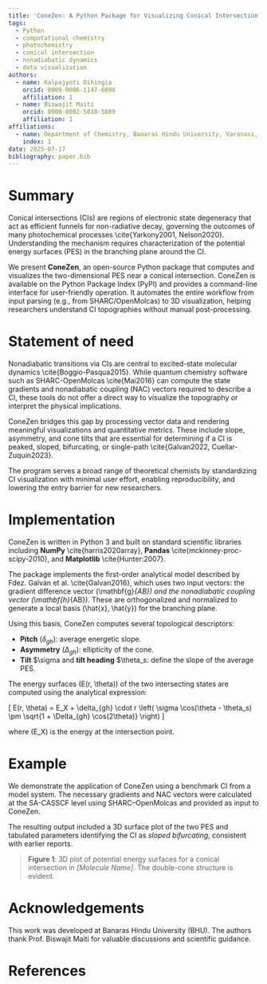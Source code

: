 ```yaml
---
title: 'ConeZen: A Python Package for Visualizing Conical Intersection Branching Planes'
tags:
  - Python
  - computational chemistry
  - photochemistry
  - conical intersection
  - nonadiabatic dynamics
  - data visualization
authors:
  - name: Kalpajyoti Dihingia
    orcid: 0009-0006-1147-609X
    affiliation: 1
  - name: Biswajit Maiti
    orcid: 0000-0002-5018-5889
    affiliation: 1
affiliations:
  - name: Department of Chemistry, Banaras Hindu University, Varanasi, Uttar Pradesh, India
    index: 1
date: 2025-07-17
bibliography: paper.bib
---
```


# Summary

Conical intersections (CIs) are regions of electronic state degeneracy that act as efficient funnels for non-radiative decay, governing the outcomes of many photochemical processes \cite{Yarkony2001, Nelson2020}. Understanding the mechanism requires characterization of the potential energy surfaces (PES) in the branching plane around the CI.

We present **ConeZen**, an open-source Python package that computes and visualizes the two-dimensional PES near a conical intersection. ConeZen is available on the Python Package Index (PyPI) and provides a command-line interface for user-friendly operation. It automates the entire workflow from input parsing (e.g., from SHARC/OpenMolcas) to 3D visualization, helping researchers understand CI topographies without manual post-processing.

# Statement of need

Nonadiabatic transitions via CIs are central to excited-state molecular dynamics \cite{Boggio-Pasqua2015}. While quantum chemistry software such as SHARC-OpenMolcas \cite{Mai2016} can compute the state gradients and nonadiabatic coupling (NAC) vectors required to describe a CI, these tools do not offer a direct way to visualize the topography or interpret the physical implications.

ConeZen bridges this gap by processing vector data and rendering meaningful visualizations and quantitative metrics. These include slope, asymmetry, and cone tilts that are essential for determining if a CI is peaked, sloped, bifurcating, or single-path \cite{Galvan2022, Cuellar-Zuquin2023}.

The program serves a broad range of theoretical chemists by standardizing CI visualization with minimal user effort, enabling reproducibility, and lowering the entry barrier for new researchers.

# Implementation

ConeZen is written in Python 3 and built on standard scientific libraries including **NumPy** \cite{harris2020array}, **Pandas** \cite{mckinney-proc-scipy-2010}, and **Matplotlib** \cite{Hunter:2007}.

The package implements the first-order analytical model described by Fdez. Galván et al. \cite{Galvan2016}, which uses two input vectors: the gradient difference vector \(\mathbf{g}_{AB}\) and the nonadiabatic coupling vector \(\mathbf{h}_{AB}\). These are orthogonalized and normalized to generate a local basis \(\hat{x}, \hat{y}\) for the branching plane.

Using this basis, ConeZen computes several topological descriptors:

- **Pitch** ($\delta_{gh}$): average energetic slope.
- **Asymmetry** ($\Delta_{gh}$): ellipticity of the cone.
- **Tilt** $\sigma and **tilt heading** $\theta_s: define the slope of the average PES.

The energy surfaces \(E(r, \theta)\) of the two intersecting states are computed using the analytical expression:

\[
E(r, \theta) = E_X + \delta_{gh} \cdot r \left( \sigma \cos(\theta - \theta_s) \pm \sqrt{1 + \Delta_{gh} \cos(2\theta)} \right)
\]

where \(E_X\) is the energy at the intersection point.

# Example

We demonstrate the application of ConeZen using a benchmark CI from a model system. The necessary gradients and NAC vectors were calculated at the SA-CASSCF level using SHARC–OpenMolcas and provided as input to ConeZen.

The resulting output included a 3D surface plot of the two PES and tabulated parameters identifying the CI as *sloped bifurcating*, consistent with earlier reports.

> **Figure 1**: 3D plot of potential energy surfaces for a conical intersection in *[Molecule Name]*. The double-cone structure is evident.

# Acknowledgements

This work was developed at Banaras Hindu University (BHU). The authors thank Prof. Biswajit Maiti for valuable discussions and scientific guidance.

# References

